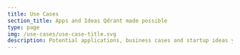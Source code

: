 ```yaml
---
title: Use Cases
section_title: Apps and Ideas Qdrant made possible
type: page
img: /use-cases/use-case-title.svg
description: Potential applications, business cases and startup ideas you can build with Qdrant
---
```


